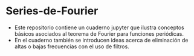 # Series-de-Fourier

* Este repositorio contiene un cuaderno jupyter que ilustra conceptos básicos asociados al teorema de Fourier para funciones periódicas.
* En el cuaderno también se introducen ideas acerca de eliminación de altas o bajas frecuencias con el uso de filtros.
